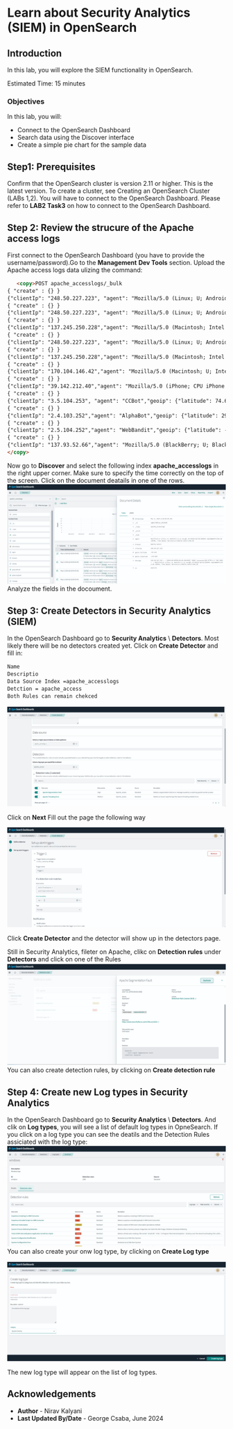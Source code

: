 # Learn about Security Analytics (SIEM) in OpenSearch

## Introduction

In this lab, you will explore the SIEM functionality in OpenSearch.

Estimated Time: 15 minutes

### Objectives

In this lab, you will:
- Connect to the OpenSearch Dashboard
- Search data using the Discover interface
- Create a simple pie chart for the sample data

## Step1: Prerequisites
Confirm that the OpenSearch cluster is version 2.11 or higher.  This is the latest version. To create a cluster, see Creating an OpenSearch Cluster (LABs 1,2). You will have to connect to the OpenSearch Dashboard.
Please refer to **LAB2** **Task3** on how to connect to the OpenSearch Dashboard.

## Step 2: Review the strucure of the Apache access logs
First connect to the OpenSearch Dashboard (you have to provide the username/password).Go to the **Management** **Dev Tools** section.
Upload the Apache access logs data ulizing the command:
```html
   <copy>POST apache_accesslogs/_bulk
{ "create" : {} }
{"clientIp": "248.50.227.223", "agent": "Mozilla/5.0 (Linux; U; Android 4.1.2; en-gb; GT-S6310 Build/JZO54K) AppleWebKit/534.30 (KHTML, like Gecko) Version/4.0 Mobile Safari/534.30", "geoip": {"latitude": -33.418581069654735, "longitude": -172.95534758140695}, "browser": "Mobile Safari", "os": "Android", "message": "248.50.227.223 - - [2024-05-09T09:59:49.491495Z] \"HEAD /accounts/360 HTTP/1.1\" 502 5983 -  - Mozilla/5.0 (Linux; U; Android 4.1.2; en-gb; GT-S6310 Build/JZO54K) AppleWebKit/534.30 (KHTML, like Gecko) Version/4.0 Mobile Safari/534.30", "@timestamp": "2024-05-09T09:59:49.491495Z"}
{ "create" : {} }
{"clientIp": "248.50.227.223", "agent": "Mozilla/5.0 (Linux; U; Android 4.1.2; en-gb; GT-S6310 Build/JZO54K) AppleWebKit/534.30 (KHTML, like Gecko) Version/4.0 Mobile Safari/534.30", "geoip": {"latitude": -33.418581069654735, "longitude": -172.95534758140695}, "browser": "Mobile Safari", "os": "Android", "message": "248.50.227.223 - - [2024-05-09T09:59:49.491495Z] \"HEAD /accounts/360 HTTP/1.1\" 502 5983 -  - Mozilla/5.0 (Linux; U; Android 4.1.2; en-gb; GT-S6310 Build/JZO54K) AppleWebKit/534.30 (KHTML, like Gecko) Version/4.0 Mobile Safari/534.30", "@timestamp": "2024-05-09T09:59:49.491495Z"}
{ "create" : {} }
{"clientIp": "137.245.250.228","agent": "Mozilla/5.0 (Macintosh; Intel Mac OS X 10_9_0) AppleWebKit/600.1.25 (KHTML, like Gecko) Version/7.1 Safari/537.85.10","geoip": {"latitude": -79.46682477955724, "longitude": 175.87280243376205},"browser": "Safari","os": "Unknown", "message": "137.245.250.228 - - [2024-05-09T09:59:49.491438Z] \"POST /users/958 HTTP/1.1\" 500 9751 -  - Mozilla/5.0 (Macintosh; Intel Mac OS X 10_9_0) AppleWebKit/600.1.25 (KHTML, like Gecko) Version/7.1 Safari/537.85.10","@timestamp": "2024-05-09T09:59:49.491438Z" }
{ "create" : {} }
{"clientIp": "248.50.227.223", "agent": "Mozilla/5.0 (Linux; U; Android 4.1.2; en-gb; GT-S6310 Build/JZO54K) AppleWebKit/534.30 (KHTML, like Gecko) Version/4.0 Mobile Safari/534.30", "geoip": {"latitude": -33.418581069654735,"longitude": -172.95534758140695}, "browser": "Mobile Safari","os": "Android", "message": "248.50.227.223 - - [2024-05-09T09:59:49.491495Z] \"HEAD /accounts/360 HTTP/1.1\" 502 5983 -  - Mozilla/5.0 (Linux; U; Android 4.1.2; en-gb; GT-S6310 Build/JZO54K) AppleWebKit/534.30 (KHTML, like Gecko) Version/4.0 Mobile Safari/534.30","@timestamp": "2024-05-09T09:59:49.491495Z"}
{ "create" : {} }
{"clientIp": "137.245.250.228","agent": "Mozilla/5.0 (Macintosh; Intel Mac OS X 10_9_0) AppleWebKit/600.1.25 (KHTML, like Gecko) Version/7.1 Safari/537.85.10","geoip": {"latitude": -79.46682477955724,"longitude": 175.87280243376205 },"browser": "Safari","os": "Unknown", "message": "137.245.250.228 - - [2024-05-09T09:59:49.491438Z] \"POST /users/958 HTTP/1.1\" 500 9751 -  - Mozilla/5.0 (Macintosh; Intel Mac OS X 10_9_0) AppleWebKit/600.1.25 (KHTML, like Gecko) Version/7.1 Safari/537.85.10","@timestamp": "2024-05-09T09:59:49.491438Z" }
{ "create" : {} }
{"clientIp": "170.104.146.42","agent": "Mozilla/5.0 (Macintosh; U; Intel Mac OS X 10.7; en-US; rv:1.9.2.13) Gecko/20101203 Firefox/3.6.13","geoip": {"latitude": -71.52346838187906,"longitude": -55.60822088329088},"browser": "Firefox","os": "Unknown", "message": "170.104.146.42 - - [2024-05-09T09:59:49.491195Z] \"HEAD /products/349 HTTP/1.1\" 200 177 -  - Mozilla/5.0 (Macintosh; U; Intel Mac OS X 10.7; en-US; rv:1.9.2.13) Gecko/20101203 Firefox/3.6.13", "@timestamp": "2024-05-09T09:59:49.491195Z" }
{ "create" : {} }
{"clientIp": "39.142.212.40","agent": "Mozilla/5.0 (iPhone; CPU iPhone OS 7_0 like Mac OS X) AppleWebKit/537.51.1 (KHTML, like Gecko) Version/7.0 Mobile/11A466 Safari/9537.53", "geoip": {"latitude": 50.919954279324,"longitude": -21.190578406461327}, "browser": "Safari","os": "iPhone",    "message": "39.142.212.40 - - [2024-05-09T09:59:49.491152Z] \"HEAD /dummy/814 HTTP/1.1\" 404 1806 -  - Mozilla/5.0 (iPhone; CPU iPhone OS 7_0 like Mac OS X) AppleWebKit/537.51.1 (KHTML, like Gecko) Version/7.0 Mobile/11A466 Safari/9537.53","@timestamp": "2024-05-09T09:59:49.491152Z" }
{ "create" : {} }
{"clientIp": "3.5.104.253", "agent": "CCBot","geoip": {"latitude": 74.64804375619079,"longitude": 13.626794374087439},"browser": "Unknown",     "os": "Unknown", "message": "3.5.104.253 - - [2024-05-09T09:59:49.491122Z] \"GET /accounts/811 HTTP/1.1\" 200 1257 -  - CCBot",     "@timestamp": "2024-05-09T09:59:49.491122Z" }
{ "create" : {} }
{"clientIp": "2.4.103.252","agent": "AlphaBot","geoip": {"latitude": 29.13283264301174,"longitude": -160.40921726422212},"browser": "Unknown",    "os": "Unknown","message": "2.4.103.252 - - [2024-05-09T09:59:49.491113Z] \"GET /select/668 HTTP/1.1\" 201 2943 -  - AlphaBot","@timestamp":"2024-05-09T09:59:49.491113Z"}
{ "create" : {} }
{"clientIp": "2.5.104.252","agent": "WebBandit","geoip": {"latitude": -78.49962500098437,"longitude": 141.93740308899078}, "browser": "Unknown",    "os": "Unknown","message": "2.5.104.252 - - [2024-05-09T09:59:49.491057Z] \"GET /assets/76 HTTP/1.1\" 500 4145 -  - WebBandit", "@timestamp": "2024-05-09T09:59:49.491057Z"}
{ "create" : {} }
{"clientIp": "137.93.52.66","agent": "Mozilla/5.0 (BlackBerry; U; BlackBerry 9800; en-US) AppleWebKit/534.8+ (KHTML, like Gecko) Version/6.0.0.701 Mobile Safari/534.8+","geoip": {"latitude": 89.01522753515539,"longitude": 74.11769854595008}, "browser": "Mobile Safari",    "os": "Unknown","message": "137.93.52.66 - - [2024-05-09T09:59:49.491135Z] \"PUT /ssn/45 HTTP/1.1\" 403 4788 -  - Mozilla/5.0 (BlackBerry; U; BlackBerry 9800; en-US) AppleWebKit/534.8+ (KHTML, like Gecko) Version/6.0.0.701 Mobile Safari/534.8+","@timestamp": "2024-05-09T09:59:49.491135Z"}
</copy>
```

Now go to **Discover** and select the following index **apache_accesslogs**  in the right upper corner. Make sure to specify the time correctly on the top of the screen. Click on the document deatails in one of the rows.  
   ![OpenSearch Dashboards - Document Details](../images/image-siem1.png)
Analyze the fields in the docoument.


## Step 3: Create Detectors in Security Analytics (SIEM) 
In the OpenSearch Dashboard  go to **Security Analytics** \ **Detectors**. Most likely there will be no detectors created yet. 
Click on **Create Detector** and fill in:
```html
Name
Descriptio
Data Source Index =apache_accesslogs
Detction = apache_access
Both Rules can remain chekced
   ```

   ![OpenSearch Dashboards - Document Details](../images/image-siem2.png)

Click on **Next**
Fill out the page the following way

   ![OpenSearch Dashboards - Document Details](../images/image-siem3.png)

Click **Create Detector** and the detector will show up in the detectors page.


Still in Security Analytics, fileter on Apache, clikc on **Detection rules** under **Detectors** and click on one of the Rules
   ![OpenSearch Dashboards - Document Details](../images/image-siem4.png)
You can also create detection rules, by clicking on **Create detection rule**


## Step 4: Create new Log types in Security Analytics
In the OpenSearch Dashboard  go to **Security Analytics** \ **Detectors**. And clik on **Log types**, you will see a list of default log types in OpneSearch.
If you click on a log type you can see the deatils and the Detection Rules assiciated with the log type:
  ![OpenSearch Dashboards - Document Details](../images/image-siem5.png)
You can also create your onw log type, by clicking on **Create Log type**


  ![OpenSearch Dashboards - Document Details](../images/image-siem6.png)

The new log type will appear on the list of log types.

## Acknowledgements

* **Author** - Nirav Kalyani
* **Last Updated By/Date** - George Csaba, June 2024